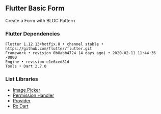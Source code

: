 ## Flutter Basic Form

Create a Form with BLOC Pattern

### Flutter Dependencies
```
Flutter 1.12.13+hotfix.8 • channel stable • https://github.com/flutter/flutter.git
Framework • revision 0b8abb4724 (4 days ago) • 2020-02-11 11:44:36 -0800
Engine • revision e1e6ced81d
Tools • Dart 2.7.0
```

### List Libraries
- [Image Picker](https://pub.dev/packages/image_picker)
- [Permission Handler](https://pub.dev/packages/permission_handler)
- [Provider](https://pub.dev/packages/provider)
- [Rx Dart](https://pub.dev/packages/rxdart)
